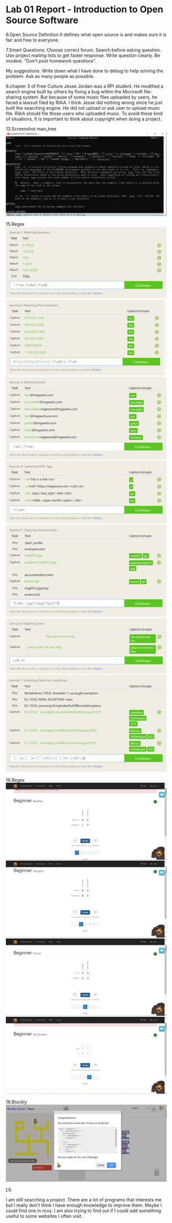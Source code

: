 # Lab 01 Report - Introduction to Open Source Software
6.Open Source Definition
  It defines what open source is and makes sure it is fair and free to everyone. 

7.Smart Questions:
  Choose correct forum. Search before asking question. Use project mailing lists to get faster response. 
  Write question clearly. Be modest. "Don't post homework questions".
  
  My suggestions:
    Write down what I have done to debug to help solving the problem.
    Ask as many people as possible.
    
8.chapter 3 of Free Culture
  Jesse Jordan was a RPI student. He modified a search engine built by others by fixing a bug within the Microsoft file-sharing system.
But because of some music files uploaded by users, he faced a lawsuit filed by RIAA. I think Jesse did nothing wrong since he just built the searching engine. He did not upload or ask user to upload music file. RIAA should file those users who uploaded music. To avoid these kind of situations, It is important to think about copyright when doing a project.  
  
13.Screenshot man_tree
![man_tree.png](man_tree.png)

15.Regex
![1.png](1.png)
![2.png](2.png)
![3.png](3.png)
![4.png](4.png)
![5.png](5.png)
![6.png](6.png)
![7.png](7.png)

16.Regex
![11.png](11.png)
![12.png](12.png)
![13.png](13.png)
![14.png](14.png)

18.Blockly
![blockly.png](blockly.png)

19.
I am still searching a project. There are a lot of programs that interests me but I really don't think I have enough knowledge to improve them. Maybe I could find one in rcos. I am also trying to find out if I could add something useful to some websites I often visit.
